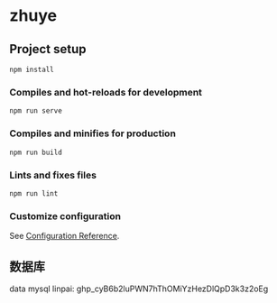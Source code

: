 # zhuye

## Project setup

```
npm install
```

### Compiles and hot-reloads for development

```
npm run serve
```

### Compiles and minifies for production

```
npm run build
```

### Lints and fixes files

```
npm run lint
```

### Customize configuration

See [Configuration Reference](https://cli.vuejs.org/config/).

## 数据库

data mysql linpai: 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
